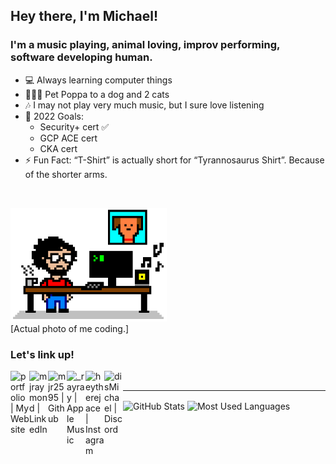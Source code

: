 ## Hey there, I'm Michael!

### I'm a music playing, animal loving, improv performing, software developing human.

- 💻 Always learning computer things
- 🐶🐱🐱 Pet Poppa to a dog and 2 cats
- 🎶 I may not play very much music, but I sure love listening
- 🥅 2022 Goals:
  - Security+ cert ✅
  - GCP ACE cert
  - CKA cert
- ⚡ Fun Fact: “T-Shirt” is actually short for “Tyrannosaurus Shirt”. Because of the shorter arms.

<br/>

<img src="8bit-desk.png" alt="Actual photo of me coding." title="Created with jspaint.app" width="250"/><br/>
[Actual photo of me coding.]

### Let's link up!

[<img align="left" alt="portfolio | My Website" width="30px" src="https://img.icons8.com/color/48/000000/console.png" />][website]
[<img align="left" alt="mjraymond | LinkedIn" width="30px" src="https://img.icons8.com/color/48/000000/linkedin.png" />][linkedin]
[<img align="left" alt="mjr2595 | Github" width="30px" src="https://img.icons8.com/color/48/000000/github-2.png" />][github]
[<img align="left" alt="_rayray | Apple Music" width="30px" src="https://img.icons8.com/color-glass/48/000000/apple-music.png" />][music]
[<img align="left" alt="heytherejace | Instagram" width="30px" src="https://img.icons8.com/color/48/000000/instagram.png" />][instagram]
[<img align="left" alt="disMichael | Discord" width="30px" src="https://img.icons8.com/color/48/000000/discord-logo.png" />][discord]

<br/>

---

<p><img align="center" src="https://github-readme-stats-mjr2595.vercel.app/api?username=mjr2595&theme=nord&show_icons=true" alt="GitHub Stats" height="175"/> <img align="center" src="https://github-readme-stats.vercel.app/api/top-langs?username=mjr2595&show_icons=true&locale=en&layout=compact&theme=nord" alt="Most Used Languages" height="175"/></p>

[website]: https://michaelraymond.info
[music]: https://music.apple.com/profile/mike_check
[instagram]: https://www.instagram.com/heytherejace
[linkedin]: https://www.linkedin.com/in/mjraymond
[github]: https://github.com/mjr2595
[discord]: https://discordapp.com/users/691148133580931143
